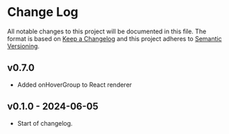 # Change Log

All notable changes to this project will be documented in this file. The format is based on [Keep a Changelog](http://keepachangelog.com/) and this project adheres to [Semantic Versioning](http://semver.org/).

## v0.7.0

- Added onHoverGroup to React renderer

## v0.1.0 - 2024-06-05

- Start of changelog.
